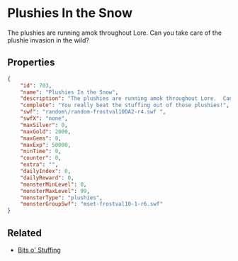 # Plushies In the Snow

The plushies are running amok throughout Lore.  Can you take care of the plushie invasion in the wild?

## Properties

```json
{
    "id": 703,
    "name": "Plushies In the Snow",
    "description": "The plushies are running amok throughout Lore.  Can you take care of the plushie invasion in the wild?",
    "complete": "You really beat the stuffing out of those plushies!",
    "swf": "random\/random-frostval10DA2-r4.swf ",
    "swfX": "none",
    "maxSilver": 0,
    "maxGold": 2000,
    "maxGems": 0,
    "maxExp": 50000,
    "minTime": 0,
    "counter": 0,
    "extra": "",
    "dailyIndex": 0,
    "dailyReward": 0,
    "monsterMinLevel": 0,
    "monsterMaxLevel": 99,
    "monsterType": "plushies",
    "monsterGroupSwf": "mset-frostval10-1-r6.swf"
}
```

## Related

- [Bits o' Stuffing](../items/4762-bits-o-stuffing.md)


